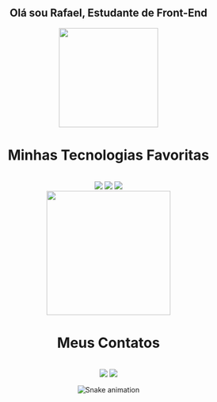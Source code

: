 <div align = "center">
<h2> Olá sou Rafael, Estudante de Front-End  </h2>
</div> 

<div align ="center">
<a href="https://github.com/rafaelgmares">
 <img height="200em" src="https://github-readme-stats.vercel.app/api?username=rafaelgmares&show_icons=true&theme=merko&border_radius=18px&count_private=true&height=300em"/>
 <a>
</div>

<div align = "center">
<h1> Minhas Tecnologias Favoritas </h1>
</div>
<br>

<div align = "center">
<a href="https://www.devmedia.com.br/certificado/tecnologia/html/rafael-guimaraes-mares">
<img src="https://img.shields.io/badge/HTML5-E34F26?style=for-the-badge&logo=html5&logoColor=white"></a>

<a href="https://www.devmedia.com.br/certificado/tecnologia/css/rafael-guimaraes-mares">
<img src="https://img.shields.io/badge/CSS3-1572B6?style=for-the-badge&logo=css3&logoColor=white"></a>

<img src="https://img.shields.io/badge/Bootstrap-563D7C?style=for-the-badge&logo=bootstrap&logoColor=white">
</div>

<div align= "center">
<img width="250" src=https://i.pinimg.com/originals/22/e6/40/22e640304be35c0ca2adf3d7b9042628.gif>
</div>

<div align="center">
<h1> Meus Contatos </h1>
<br>
 <a href="https://api.whatsapp.com/send?phone=5511968224097&text=Quero%20saber%20mais%3F" target="_blank">
<img src="https://img.shields.io/badge/WhatsApp-25D366?style=for-the-badge&logo=whatsapp&logoColor=white"></a>
<a href = "mailto:rafaelguimaraesmares@gmail.com"><img src="https://img.shields.io/badge/-Gmail-%23333?style=for-the-badge&logo=gmail&logoColor=white" destino ="_blank"></a>
<br>

![Snake animation](https://github.com/rafaelgmares/rafaelgmares/blob/output/github-contribution-grid-snake.svg)

</div> 





